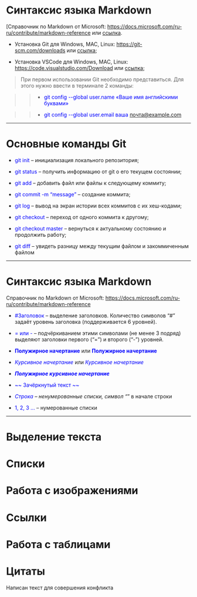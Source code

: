 # Синтаксис языка Markdown

[Справочник по Markdown от Microsoft: <https://docs.microsoft.com/ru-ru/contribute/markdown-reference> или [ссылка](https://docs.microsoft.com/ru-ru/contribute/markdown-reference).

* Установка Git для Windows, MAC, Linux: <https://git-scm.com/downloads> или [ссылка](https://git-scm.com/downloads);

* Установка VSCode для Windows, MAC, Linux: <https://code.visualstudio.com/Download> или [ссылка](https://code.visualstudio.com/Download
);

>При первом использовании Git необходимо представиться. Для этого нужно ввести в терминале 2 команды:

>>* <span style="color: blue"> git config --global user.name «Ваше имя английскими буквами»

>>* <span style="color: blue"> git config --global user.email ваша почта@example.com

---

# Основные команды Git

* <span style="color: blue"> git init</span> – инициализация локального репозитория;

* <span style="color: blue">git status</span> – получить информацию от git о его текущем состоянии;

* <span style="color: blue">git add</span> – добавить файл или файлы к следующему коммиту;

* <span style="color: blue">git commit -m “message”</span> – создание коммита;

* <span style="color: blue">git log</span> – вывод на экран истории всех коммитов с их хеш-кодами;

* <span style="color: blue">git checkout</span> – переход от одного коммита к другому;

* <span style="color: blue">git checkout master</span> – вернуться к актуальному состоянию и продолжить работу;

* <span style="color: blue">git diff</span> – увидеть разницу между текущим файлом и закоммиченным файлом

---

# Синтаксис языка Markdown

Справочник по Markdown от Microsoft:
<https://docs.microsoft.com/ru-ru/contribute/markdown-reference>

* <span style="color: blue">#Заголовок</span> – выделение заголовков. Количество символов “#” задаёт уровень заголовка  (поддерживается 6 уровней).

* <span style="color: blue">= или -</span> – подчёркиванием этими символами (не менее 3 подряд) выделяют заголовки  первого (“=”) и второго (“-”) уровней.

* <span style="color: blue">**Полужирное начертание**</span> или <span style="color: blue">**Полужирное начертание**</span>

* <span style="color: blue">*Курсивное начертание*</span> или <span style="color: blue">*Курсивное начертание*</span>

* <span style="color: blue">***Полужирное курсивное начертание***</span>

* <span style="color: blue">~~ Зачёркнутый текст ~~</span>

* <span style="color: blue">*Строка</span> – ненумерованные списки, символ “*” в начале строки

* <span style="color: blue">1, 2, 3 …</span> – нумерованные списки

---

# Выделение текста

# Списки

# Работа с изображениями

# Ссылки

# Работа с таблицами

# Цитаты

Написан текст для совершения конфликта